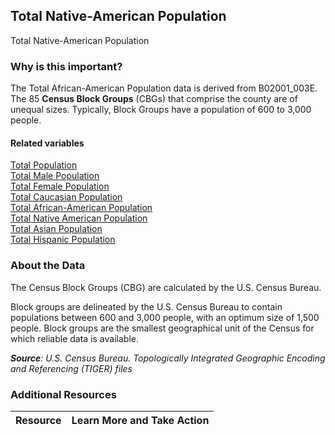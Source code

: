 ## Total Native-American Population
Total Native-American Population

### Why is this important?
The Total African-American Population data is derived from B02001_003E. The 85 **Census Block Groups** (CBGs) that comprise the county are of unequal sizes. Typically, Block Groups have a population of 600 to 3,000 people.

#### Related variables
<a href="javascript:void(0)" onclick="model.metricId = 'm1'">Total Population</a>  
<a href="javascript:void(0)" onclick="model.metricId = 'm2'">Total Male Population</a>  
<a href="javascript:void(0)" onclick="model.metricId = 'm3'">Total Female Population</a>  
<a href="javascript:void(0)" onclick="model.metricId = 'm4'">Total Caucasian Population</a>  
<a href="javascript:void(0)" onclick="model.metricId = 'm5'">Total African-American Population</a>  
<a href="javascript:void(0)" onclick="model.metricId = 'm6'">Total Native American Population</a>  
<a href="javascript:void(0)" onclick="model.metricId = 'm7'">Total Asian Population</a>  
<a href="javascript:void(0)" onclick="model.metricId = 'm8'">Total Hispanic Population</a>  

### About the Data
The Census Block Groups (CBG) are calculated by the U.S. Census Bureau.

Block groups are delineated by the U.S. Census Bureau to contain populations between 600 and 3,000 people, with an optimum size of 1,500 people. Block groups are the smallest geographical unit of the Census for which reliable data is available.

_**Source**: U.S. Census Bureau. Topologically Integrated Geographic Encoding and Referencing (TIGER) files_

### Additional Resources
|Resource | Learn More and Take Action | 
|:--- | :--- |